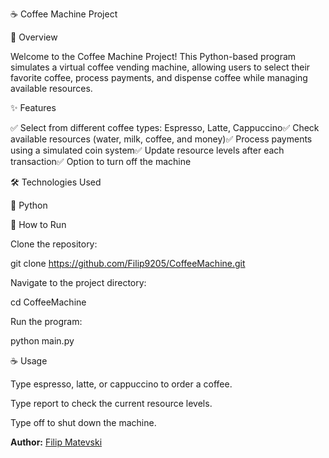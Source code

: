 ☕ Coffee Machine Project

📌 Overview

Welcome to the Coffee Machine Project! This Python-based program simulates a virtual coffee vending machine, allowing users to select their favorite coffee, process payments, and dispense coffee while managing available resources.

✨ Features

✅ Select from different coffee types: Espresso, Latte, Cappuccino✅ Check available resources (water, milk, coffee, and money)✅ Process payments using a simulated coin system✅ Update resource levels after each transaction✅ Option to turn off the machine

🛠 Technologies Used

🐍 Python

🚀 How to Run

Clone the repository:

git clone https://github.com/Filip9205/CoffeeMachine.git

Navigate to the project directory:

cd CoffeeMachine

Run the program:

python main.py

☕ Usage

Type espresso, latte, or cappuccino to order a coffee.

Type report to check the current resource levels.

Type off to shut down the machine.

**Author:** [Filip Matevski](https://github.com/Filip9205)
